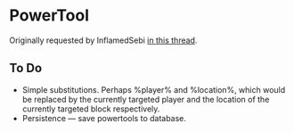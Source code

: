 # PowerTool #

Originally requested by InflamedSebi [in this thread](http://forums.bukkit.org/threads/powertool-single.39309/).

## To Do ##

*   Simple substitutions. Perhaps %player% and %location%, which would be replaced by the currently targeted player and the location of the currently targeted block respectively.
*   Persistence &mdash; save powertools to database.

